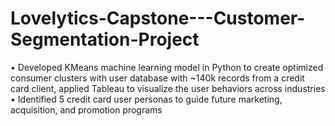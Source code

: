 # Lovelytics-Capstone---Customer-Segmentation-Project
•	Developed KMeans machine learning model in Python to create optimized consumer clusters with user database with ~140k records from a credit card client, applied Tableau to visualize the user behaviors across industries
•	Identified 5 credit card user personas to guide future marketing, acquisition, and promotion programs
